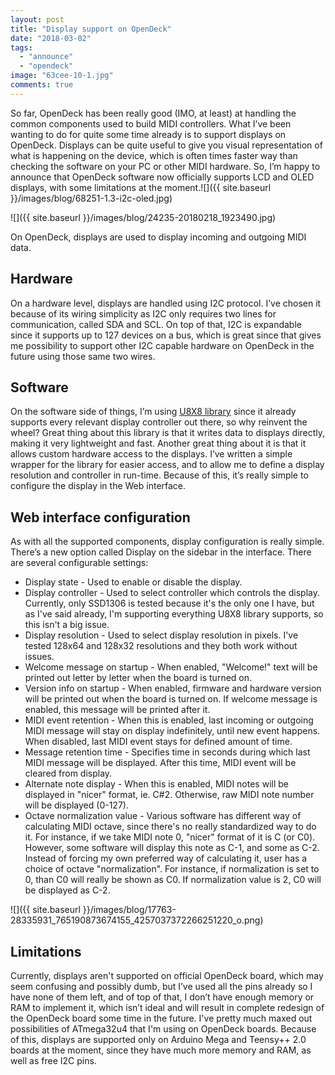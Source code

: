 ```yaml
---
layout: post
title: "Display support on OpenDeck"
date: "2018-03-02"
tags: 
  - "announce"
  - "opendeck"
image: "63cee-10-1.jpg"
comments: true
---
```


So far, OpenDeck has been really good (IMO, at least) at handling the common components used to build MIDI controllers. What I’ve been wanting to do for quite some time already is to support displays on OpenDeck. Displays can be quite useful to give you visual representation of what is happening on the device, which is often times faster way than checking the software on your PC or other MIDI hardware. So, I’m happy to announce that OpenDeck software now officially supports LCD and OLED displays, with some limitations at the moment.![]({{ site.baseurl }}/images/blog/68251-1.3-i2c-oled.jpg)

![]({{ site.baseurl }}/images/blog/24235-20180218_1923490.jpg)

On OpenDeck, displays are used to display incoming and outgoing MIDI data.

## Hardware

On a hardware level, displays are handled using I2C protocol. I’ve chosen it because of its wiring simplicity as I2C only requires two lines for communication, called SDA and SCL. On top of that, I2C is expandable since it supports up to 127 devices on a bus, which is great since that gives me possibility to support other I2C capable hardware on OpenDeck in the future using those same two wires.

## Software

On the software side of things, I’m using [U8X8 library](https://github.com/olikraus/u8g2/wiki) since it already supports every relevant display controller out there, so why reinvent the wheel? Great thing about this library is that it writes data to displays directly, making it very lightweight and fast. Another great thing about it is that it allows custom hardware access to the displays. I’ve  written a simple wrapper for the library for easier access, and to allow me to define a display resolution and controller in run-time. Because of this, it’s really simple to configure the display in the Web interface.

## Web interface configuration

As with all the supported components, display configuration is really simple. There’s a new option called Display on the sidebar in the interface. There are several configurable settings:

- Display state - Used to enable or disable the display.
- Display controller - Used to select controller which controls the display. Currently, only SSD1306 is tested because it's the only one I have, but as I've said already, I'm supporting everything U8X8 library supports, so this isn't a big issue.
- Display resolution - Used to select display resolution in pixels. I've tested 128x64 and 128x32 resolutions and they both work without issues.
- Welcome message on startup - When enabled, "Welcome!" text will be printed out letter by letter when the board is turned on.
- Version info on startup - When enabled, firmware and hardware version will be printed out when the board is turned on. If welcome message is enabled, this message will be printed after it.
- MIDI event retention - When this is enabled, last incoming or outgoing MIDI message will stay on display indefinitely, until new event happens. When disabled, last MIDI event stays for defined amount of time.
- Message retention time - Specifies time in seconds during which last MIDI message will be displayed. After this time, MIDI event will be cleared from display.
- Alternate note display - When this is enabled, MIDI notes will be displayed in "nicer" format, ie. C#2. Otherwise, raw MIDI note number will be displayed (0-127).
- Octave normalization value - Various software has different way of calculating MIDI octave, since there's no really standardized way to do it. For instance, if we take MIDI note 0, "nicer" format of it is C (or C0). However, some software will display this note as C-1, and some as C-2. Instead of forcing my own preferred way of calculating it, user has a choice of octave "normalization". For instance, if normalization is set to 0, than C0 will really be shown as C0. If normalization value is 2, C0 will be displayed as C-2.

![]({{ site.baseurl }}/images/blog/17763-28335931_765190873674155_4257037372266251220_o.png)

## Limitations

Currently, displays aren't supported on official OpenDeck board, which may seem confusing and possibly dumb, but I’ve used all the pins already so I have none of them left, and of top of that, I don’t have enough memory or RAM to implement it, which isn’t ideal and will result in complete redesign of the OpenDeck board some time in the future. I've pretty much maxed out possibilities of ATmega32u4 that I'm using on OpenDeck boards. Because of this, displays are supported only on Arduino Mega and Teensy++ 2.0 boards at the moment, since they have much more memory and RAM, as well as free I2C pins.
